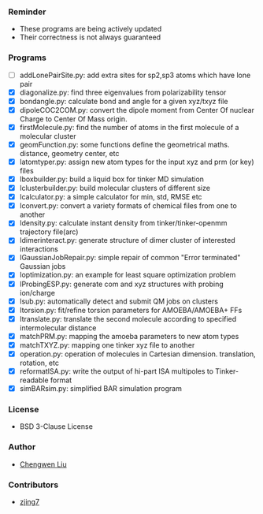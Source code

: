### Reminder 
  * These programs are being actively updated
  * Their correctness is not always guaranteed 

### Programs
  * [ ] addLonePairSite.py: add extra sites for sp2,sp3 atoms which have lone pair 
  * [x] diagonalize.py: find three eigenvalues from polarizability tensor
  * [x] bondangle.py: calculate bond and angle for a given xyz/txyz file
  * [x] dipoleCOC2COM.py: convert the dipole moment from Center Of nuclear Charge to Center Of Mass origin. 
  * [x] firstMolecule.py: find the number of atoms in the first molecule of a molecular cluster
  * [x] geomFunction.py: some functions define the geometrical maths. distance, geometry center, etc 
  * [x] latomtyper.py: assign new atom types for the input xyz and prm (or key) files 
  * [x] lboxbuilder.py: build a liquid box for tinker MD simulation
  * [x] lclusterbuilder.py: build molecular clusters of different size 
  * [x] lcalculator.py: a simple calculator for min, std, RMSE etc
  * [x] lconvert.py: convert a variety formats of chemical files from one to another
  * [x] ldensity.py: calculate instant density from tinker/tinker-openmm trajectory file(arc) 
  * [x] ldimerinteract.py: generate structure of dimer cluster of interested interactions
  * [x] lGaussianJobRepair.py: simple repair of common "Error terminated" Gaussian jobs 
  * [x] loptimization.py: an example for least square optimization problem
  * [x] lProbingESP.py: generate com and xyz structures with probing ion/charge 
  * [x] lsub.py: automatically detect and submit QM jobs on clusters 
  * [x] ltorsion.py: fit/refine torsion parameters for AMOEBA/AMOEBA+ FFs
  * [x] ltranslate.py: translate the second molecule according to specified intermolecular distance 
  * [x] matchPRM.py: mapping the amoeba parameters to new atom types 
  * [x] matchTXYZ.py: mapping one tinker xyz file to another 
  * [x] operation.py: operation of molecules in Cartesian dimension. translation, rotation, etc 
  * [x] reformatISA.py: write the output of hi-part ISA multipoles to Tinker-readable format
  * [x] simBARsim.py: simplified BAR simulation program

### License 
  * BSD 3-Clause License

### Author
  * [Chengwen Liu](http://leucinw.com)

### Contributors
  * [zjing7](https://github.com/zjing7) 
